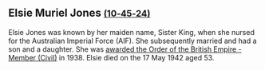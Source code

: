 ## Elsie Muriel Jones <small>[(10‑45‑24)](https://brisbane.discovereverafter.com/profile/31996993 "Go to Memorial Information" )</small>

Elsie Jones was known by her maiden name, Sister King, when she nursed for the Australian Imperial Force (AIF). She subsequently married and had a son and a daughter. She was [awarded the Order of the British Empire - Member (Civil)](https://www.womenaustralia.info/exhib/honours/1938.html) in 1938. Elsie died on the 17 May 1942 aged 53.

<!-- http://onesearch.slq.qld.gov.au/permalink/f/1upgmng/slq_alma21218814090002061 -->
